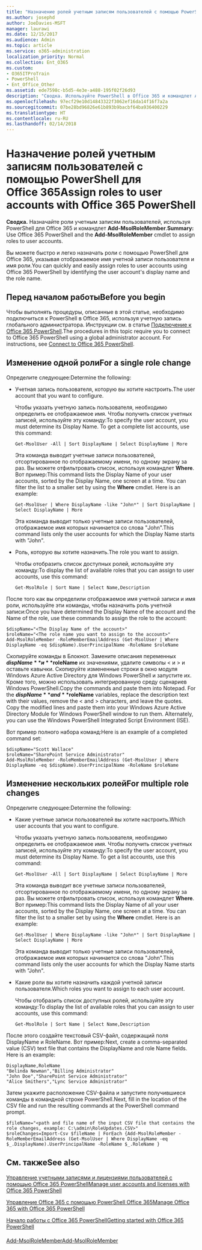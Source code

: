 ```yaml
---
title: "Назначение ролей учетным записям пользователей с помощью PowerShell для Office 365"
ms.author: josephd
author: JoeDavies-MSFT
manager: laurawi
ms.date: 12/15/2017
ms.audience: Admin
ms.topic: article
ms.service: o365-administration
localization_priority: Normal
ms.collection: Ent_O365
ms.custom:
- O365ITProTrain
- PowerShell
- Ent_Office_Other
ms.assetid: ede7598c-b5d5-4e3e-a488-195f02f26d93
description: "Сводка. Используйте PowerShell в Office 365 и командлет Add-MsolRoleMember для назначения ролей учетным записям пользователей."
ms.openlocfilehash: 97ecf29e10d14843322f3062ef16da14f16f7a2a
ms.sourcegitcommit: 07be28bd96826e61b893b9bacbf64ba936400229
ms.translationtype: HT
ms.contentlocale: ru-RU
ms.lasthandoff: 02/14/2018
---
```

# <a name="assign-roles-to-user-accounts-with-office-365-powershell"></a><span data-ttu-id="f7725-103">Назначение ролей учетным записям пользователей с помощью PowerShell для Office 365</span><span class="sxs-lookup"><span data-stu-id="f7725-103">Assign roles to user accounts with Office 365 PowerShell</span></span>

 <span data-ttu-id="f7725-104">**Сводка.** Назначайте роли учетным записям пользователей, используя PowerShell для Office 365 и командлет **Add-MsolRoleMember**.</span><span class="sxs-lookup"><span data-stu-id="f7725-104">**Summary:** Use Office 365 PowerShell and the **Add-MsolRoleMember** cmdlet to assign roles to user accounts.</span></span>
  
<span data-ttu-id="f7725-105">Вы можете быстро и легко назначать роли с помощью PowerShell для Office 365, указывая отображаемое имя учетной записи пользователя и имя роли.</span><span class="sxs-lookup"><span data-stu-id="f7725-105">You can quickly and easily assign roles to user accounts using Office 365 PowerShell by identifying the user account's display name and the role name.</span></span>
  
## <a name="before-you-begin"></a><span data-ttu-id="f7725-106">Перед началом работы</span><span class="sxs-lookup"><span data-stu-id="f7725-106">Before you begin</span></span>

<span data-ttu-id="f7725-p101">Чтобы выполнять процедуры, описанные в этой статье, необходимо подключиться к PowerShell в Office 365, используя учетную запись глобального администратора. Инструкции см. в статье [Подключение к Office 365 PowerShell](connect-to-office-365-powershell.md).</span><span class="sxs-lookup"><span data-stu-id="f7725-p101">The procedures in this topic require you to connect to Office 365 PowerShell using a global administrator account. For instructions, see [Connect to Office 365 PowerShell](connect-to-office-365-powershell.md).</span></span>
  
## <a name="for-a-single-role-change"></a><span data-ttu-id="f7725-109">Изменение одной роли</span><span class="sxs-lookup"><span data-stu-id="f7725-109">For a single role change</span></span>

<span data-ttu-id="f7725-110">Определите следующее:</span><span class="sxs-lookup"><span data-stu-id="f7725-110">Determine the following:</span></span>
  
- <span data-ttu-id="f7725-111">Учетная запись пользователя, которую вы хотите настроить.</span><span class="sxs-lookup"><span data-stu-id="f7725-111">The user account that you want to configure.</span></span>
    
    <span data-ttu-id="f7725-p102">Чтобы указать учетную запись пользователя, необходимо определить ее отображаемое имя. Чтобы получить список учетных записей, используйте эту команду:</span><span class="sxs-lookup"><span data-stu-id="f7725-p102">To specify the user account, you must determine its Display Name. To get a complete list accounts, use this command:</span></span>
    
  ```
  Get-MsolUser -All | Sort DisplayName | Select DisplayName | More
  ```

    <span data-ttu-id="f7725-p103">Эта команда выводит учетные записи пользователей, отсортированное по отображаемому имени, по одному экрану за раз. Вы можете отфильтровать список, используя командлет **Where**. Вот пример:</span><span class="sxs-lookup"><span data-stu-id="f7725-p103">This command lists the Display Name of your user accounts, sorted by the Display Name, one screen at a time. You can filter the list to a smaller set by using the **Where** cmdlet. Here is an example:</span></span>
    
  ```
  Get-MsolUser | Where DisplayName -like "John*" | Sort DisplayName | Select DisplayName | More
  ```

    <span data-ttu-id="f7725-117">Эта команда выводит только учетные записи пользователей, отображаемое имя которых начинается со слова "John".</span><span class="sxs-lookup"><span data-stu-id="f7725-117">This command lists only the user accounts for which the Display Name starts with "John".</span></span>
    
- <span data-ttu-id="f7725-118">Роль, которую вы хотите назначить.</span><span class="sxs-lookup"><span data-stu-id="f7725-118">The role you want to assign.</span></span>
    
    <span data-ttu-id="f7725-119">Чтобы отобразить список доступных ролей, используйте эту команду:</span><span class="sxs-lookup"><span data-stu-id="f7725-119">To display the list of available roles that you can assign to user accounts, use this command:</span></span>
    
  ```
  Get-MsolRole | Sort Name | Select Name,Description
  ```

<span data-ttu-id="f7725-120">После того как вы определили отображаемое имя учетной записи и имя роли, используйте эти команды, чтобы назначить роль учетной записи:</span><span class="sxs-lookup"><span data-stu-id="f7725-120">Once you have determined the Display Name of the account and the Name of the role, use these commands to assign the role to the account:</span></span>
  
```
$dispName="<The Display Name of the account>"
$roleName="<The role name you want to assign to the account>"
Add-MsolRoleMember -RoleMemberEmailAddress (Get-MsolUser | Where DisplayName -eq $dispName).UserPrincipalName -RoleName $roleName
```

<span data-ttu-id="f7725-p104">Скопируйте команды в Блокнот. Замените описания переменных **$dispName** и **$roleName** их значениями, удалите символы \< и > и оставьте кавычки. Скопируйте измененные строки в окно модуля Windows Azure Active Directory для Windows PowerShell и запустите их. Кроме того, можно использовать интегрированную среду сценариев Windows PowerShell.</span><span class="sxs-lookup"><span data-stu-id="f7725-p104">Copy the commands and paste them into Notepad. For the **$dispName** and **$roleName** variables, replace the description text with their values, remove the \< and > characters, and leave the quotes. Copy the modified lines and paste them into your Windows Azure Active Directory Module for Windows PowerShell window to run them. Alternately, you can use the Windows PowerShell Integrated Script Environment (ISE).</span></span>
  
<span data-ttu-id="f7725-125">Вот пример полного набора команд:</span><span class="sxs-lookup"><span data-stu-id="f7725-125">Here is an example of a completed command set:</span></span>
  
```
$dispName="Scott Wallace"
$roleName="SharePoint Service Administrator"
Add-MsolRoleMember -RoleMemberEmailAddress (Get-MsolUser | Where DisplayName -eq $dispName).UserPrincipalName -RoleName $roleName
```

## <a name="for-multiple-role-changes"></a><span data-ttu-id="f7725-126">Изменение нескольких ролей</span><span class="sxs-lookup"><span data-stu-id="f7725-126">For multiple role changes</span></span>

<span data-ttu-id="f7725-127">Определите следующее:</span><span class="sxs-lookup"><span data-stu-id="f7725-127">Determine the following:</span></span>
  
- <span data-ttu-id="f7725-128">Какие учетные записи пользователей вы хотите настроить.</span><span class="sxs-lookup"><span data-stu-id="f7725-128">Which user accounts that you want to configure.</span></span>
    
    <span data-ttu-id="f7725-p105">Чтобы указать учетную запись пользователя, необходимо определить ее отображаемое имя. Чтобы получить список учетных записей, используйте эту команду:</span><span class="sxs-lookup"><span data-stu-id="f7725-p105">To specify the user account, you must determine its Display Name. To get a list accounts, use this command:</span></span>
    
  ```
  Get-MsolUser -All | Sort DisplayName | Select DisplayName | More
  ```

    <span data-ttu-id="f7725-p106">Эта команда выводит все учетные записи пользователей, отсортированное по отображаемому имени, по одному экрану за раз. Вы можете отфильтровать список, используя командлет **Where**. Вот пример:</span><span class="sxs-lookup"><span data-stu-id="f7725-p106">This command lists the Display Name of all your user accounts, sorted by the Display Name, one screen at a time. You can filter the list to a smaller set by using the **Where** cmdlet. Here is an example:</span></span>
    
  ```
  Get-MsolUser | Where DisplayName -like "John*" | Sort DisplayName | Select DisplayName | More
  ```

    <span data-ttu-id="f7725-134">Эта команда выводит только учетные записи пользователей, отображаемое имя которых начинается со слова "John".</span><span class="sxs-lookup"><span data-stu-id="f7725-134">This command lists only the user accounts for which the Display Name starts with "John".</span></span>
    
- <span data-ttu-id="f7725-135">Какие роли вы хотите назначить каждой учетной записи пользователя.</span><span class="sxs-lookup"><span data-stu-id="f7725-135">Which roles you want to assign to each user account.</span></span>
    
    <span data-ttu-id="f7725-136">Чтобы отобразить список доступных ролей, используйте эту команду:</span><span class="sxs-lookup"><span data-stu-id="f7725-136">To display the list of available roles that you can assign to user accounts, use this command:</span></span>
    
  ```
  Get-MsolRole | Sort Name | Select Name,Description
  ```

<span data-ttu-id="f7725-p107">После этого создайте текстовый CSV-файл, содержащий поля DisplayName и RoleName. Вот пример:</span><span class="sxs-lookup"><span data-stu-id="f7725-p107">Next, create a comma-separated value (CSV) text file that contains the DisplayName and role Name fields. Here is an example:</span></span>
  
```
DisplayName,RoleName
"Belinda Newman","Billing Administrator"
"John Doe","SharePoint Service Administrator"
"Alice Smithers","Lync Service Administrator"
```

<span data-ttu-id="f7725-139">Затем укажите расположение CSV-файла и запустите получившиеся команды в командной строке PowerShell.</span><span class="sxs-lookup"><span data-stu-id="f7725-139">Next, fill in the location of the CSV file and run the resulting commands at the PowerShell command prompt.</span></span>
  
```
$fileName="<path and file name of the input CSV file that contains the role changes, example: C:\admin\RoleUpdates.CSV>"
$roleChanges=Import-Csv $fileName | ForEach {Add-MsolRoleMember -RoleMemberEmailAddress (Get-MsolUser | Where DisplayName -eq $_.DisplayName).UserPrincipalName -RoleName $_.RoleName }

```

## <a name="see-also"></a><span data-ttu-id="f7725-140">См. также</span><span class="sxs-lookup"><span data-stu-id="f7725-140">See also</span></span>

#### 

[<span data-ttu-id="f7725-141">Управление учетными записями и лицензиями пользователей с помощью Office 365 PowerShell</span><span class="sxs-lookup"><span data-stu-id="f7725-141">Manage user accounts and licenses with Office 365 PowerShell</span></span>](manage-user-accounts-and-licenses-with-office-365-powershell.md)
  
[<span data-ttu-id="f7725-142">Управление Office 365 с помощью PowerShell Office 365</span><span class="sxs-lookup"><span data-stu-id="f7725-142">Manage Office 365 with Office 365 PowerShell</span></span>](manage-office-365-with-office-365-powershell.md)
  
[<span data-ttu-id="f7725-143">Начало работы с Office 365 PowerShell</span><span class="sxs-lookup"><span data-stu-id="f7725-143">Getting started with Office 365 PowerShell</span></span>](getting-started-with-office-365-powershell.md)
#### 

[<span data-ttu-id="f7725-144">Add-MsolRoleMember</span><span class="sxs-lookup"><span data-stu-id="f7725-144">Add-MsolRoleMember</span></span>](https://msdn.microsoft.com/library/dn194120.aspx)

